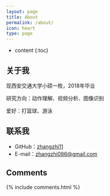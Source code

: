 ```yaml
---
layout: page
title: About
permalink: /about/
icon: heart
type: page
---
```


* content
{:toc}

## 关于我



现西安交通大学小硕一枚，2018年毕业

研究方向：动作理解、视频分析、图像识别

爱好：打篮球、游泳


## 联系我

* GitHub：[zhangzhi11](https://github.com/zhangzhi11)
* E-mail：zhangzhi086@gmail.com




## Comments

{% include comments.html %}
